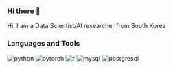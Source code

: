 ### Hi there 👋

Hi, I am a Data Scientist/AI researcher from South Korea

### Languages and Tools
<img alt = "python" src="https://img.shields.io/badge/python-#3776AB?style=flat-square&logo=python&logoColor=white"/>
<img alt = "pytorch" src="https://img.shields.io/badge/pytorch-#EE4C2C?style=flat-square&logo=pytorch&logoColor=white"/>
<img alt = "r" src="https://img.shields.io/badge/r-#276DC3?style=flat-square&logo=r&logoColor=white"/>
<img alt = "mysql" src="https://img.shields.io/badge/mysql-#4479A1?style=flat-square&logo=mysql&logoColor=white"/>
<img alt = "postgresql" src="https://img.shields.io/badge/postgresql-#4169E1?style=flat-square&logo=postgresql&logoColor=white"/>

<!--
**Juxhee/Juxhee** is a ✨ _special_ ✨ repository because its `README.md` (this file) appears on your GitHub profile.

Here are some ideas to get you started:

- 🔭 I’m currently working on ...
- 🌱 I’m currently learning ...
- 👯 I’m looking to collaborate on ...
- 🤔 I’m looking for help with ...
- 💬 Ask me about ...
- 📫 How to reach me: ...
- 😄 Pronouns: ...
- ⚡ Fun fact: ...
-->
